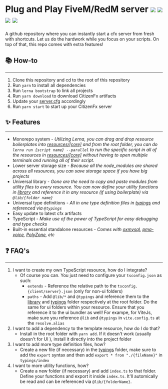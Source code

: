 # Plug and Play FiveM/RedM server <img src="https://img.shields.io/github/languages/code-size/itsgeegeez/cfx-server" /> <img src="https://img.shields.io/github/stars/itsgeegeez/cfx-server" /> <img src="https://img.shields.io/github/forks/itsgeegeez/cfx-server"/> <img src="https://img.shields.io/github/issues/itsgeegeez/cfx-server"/>

A github repository where you can instantly start a cfx server from fresh with shortcuts. Let us do the hardwork while you focus on your scripts. On top of that, this repo comes with extra features!

## 📚 How-to

---

1. Clone this repository and cd to the root of this repository
2. Run `yarn` to install all dependencies
3. Run `lerna bootstrap` to link all projects
4. Run `yarn download` to download CitizenFx artifacts
5. Update your [server.cfg](server.cfg) accordingly
6. Run `yarn start` to start up your CitizenFx server

## ✨ **Features**

---

- Monorepo system - _Utilizing Lerna, you can drag and drop resource boilerplates into [resources/[core]](resources/%5Bcore%5D/) and from the root folder, you can do `lerna run {script name} --parallel` to run the specific script in all of the resources in [resources/[core]](resources/%5Bcore%5D/) without having to open multiple terminals and running all of their script._
- Lower server storage size - _Because all the node_modules are shared across all resources, you can save storage space if you have big projects_
- Universal library - _Gone are the need to copy and paste modules from utility files to every resource. You can now define your utility functions in [library](library/) and reference it in any resource (if using boilerplate) via `@lib/{folder name}`_
- Universal type definitions - _All in one type definition files in [typings](typings/) and referenced via `@typings`_
- Easy update to latest cfx artifacts
- TypeScript - _Make use of the power of TypeScript for easy debugging and type checks_
- Built-in essential standalone resources - _Comes with [oxmysql](https://github.com/overextended/oxmysql), [pma-voice](https://github.com/AvarianKnight/pma-voice), [PolyZone](https://github.com/mkafrin/PolyZone), etc_

## ❓ FAQ's

---

1. I want to create my own TypeScript resource, how do I integrate?
   - Of course you can. You just need to configure your `tsconfig.json` as such:
     - `extends` - Reference the relative path to the `tsconfig.{client/server}.json` (only for non-ui folders)
     - `paths` - Add `@lib/*` and `@typings` and reference them to the [library](library/) and [typings](typings/) folder respectively at the root folder. Do the same for ui folders within your resource. Ensure that you reference it to the ui bundler as well! For exampe, for ViteJs, make sure you reference `@lib` and `@typings` in `vite.config.ts` at the `resolve.alias`
2. I want to add a dependency to the template resource, how do I do that?
   - Install in the root folder with `yarn add`. If it doesn't work (usually doesn't for UI ), install it directly into the project folder
3. I want to add more type definition files, how?
   - Create a new file (if necessary) in the [typings](typings/) folder, make sure to add the `export` syntax and then add `export * from "./{fileName}"` in `typings/index`
4. I want to more utility functions, how?
   - Create a new folder (if necessary) and add `index.ts` to that folder. Define your functions and export it inside `index.ts`. It'll automically be read and can be referenced via `@lib/{folderName}`.
